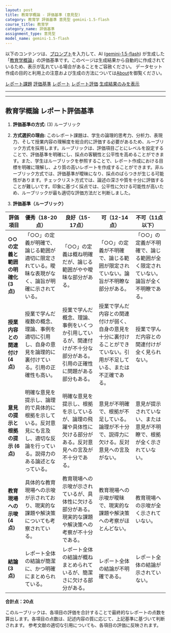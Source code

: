 ```yaml
---
layout: post
title: 教育学概論 - 評価基準 (意見型)
category: 教育学 評価基準 意見型 gemini-1.5-flash
course_title: 教育学
category_name: 評価基準
assignment_type: 意見型
model_name: gemini-1.5-flash
---
```


以下のコンテンツは、[プロンプト](http://127.0.0.1:8000/generated/教育学/gemini-1.5-flash/prompt_評価基準-意見型.md)を入力して、AI ([gemini-1.5-flash](contents/gemini-1.5-flash)) が生成した「[教育学概論](/contents/教育学/)」の評価基準です。このページは生成結果から自動的に作成されているため、表示が乱れている場合があることをご容赦ください。
データセット作成の目的と利用上の注意および生成の方法については[About](/About)を御覧ください。

[レポート課題](../レポート課題-意見型)
[評価基準](../評価基準-意見型)
[レポート](../レポート-意見型)
[レポート評価](../レポート評価-意見型)
[生成結果のみを表示](http://127.0.0.1:8000/generated/教育学/gemini-1.5-flash/評価基準-意見型.md)
  

***
***
  
## 教育学概論 レポート評価基準

1. **評価基準の方式:** (3) ルーブリック

2. **方式選択の理由:** このレポート課題は、学生の論理的思考力、分析力、表現力、そして授業内容の理解度を総合的に評価する必要があるため、ルーブリック方式を採用します。ルーブリックは、評価項目ごとにレベルを設定することで、評価基準を明確にし、採点の客観性と公平性を高めることができます。また、学生はルーブリックを参照することで、レポート作成における目標を明確に理解し、より質の高いレポートを作成することができます。非ルーブリック方式では、評価基準が曖昧になり、採点のばらつきが生じる可能性があります。チェックリスト方式では、論述の深さや質を十分に評価することが難しいです。印象に基づく採点では、公平性に欠ける可能性が高いため、ルーブリックが最も適切な評価方法だと判断しました。


3. **評価基準（ルーブリック）**

| 評価項目 | 優秀（18-20点） | 良好（15-17点） | 可（12-14点） | 不可（11点以下） |
|---|---|---|---|---|
| **○○の定義と範囲の明確化 (3点)** | 「○○」の定義が明確で、論じる範囲が適切に限定されている。曖昧な表現がなく、論旨が明確に示されている。 | 「○○」の定義は概ね明確だが、論じる範囲がやや曖昧な部分がある。 | 「○○」の定義が不明確で、論じる範囲が限定されていない。論旨が不明瞭な部分がある。 | 「○○」の定義が不明確で、論じる範囲が全く限定されていない。論旨が全く不明瞭である。 |
| **授業内容との関連付け (4点)** | 授業で学んだ複数の概念、理論、事例を適切に引用し、自身の意見を論理的に裏付けている。引用の正確性も高い。 | 授業で学んだ概念、理論、事例をいくつか引用しているが、関連付けが不十分な部分がある。引用の正確性に問題がある部分もある。 | 授業で学んだ内容との関連付けが弱く、自身の意見を十分に裏付けることができていない。引用が不足している、または不正確である。 | 授業で学んだ内容との関連付けが全く見られない。 |
| **意見の提示と根拠の提示 (6点)** | 明確な意見を提示し、論理的で具体的に根拠を示している。反対意見にも言及し、適切な反論を行っている。説得力のある論述となっている。 | 明確な意見を提示し、根拠を示しているが、論理の飛躍や具体性に欠ける部分がある。反対意見への言及が不十分である。 | 意見が不明確で、根拠が不足している。論理が不十分で、説得力に欠ける。反対意見への言及がない。 | 意見が提示されていない、または意見が不明瞭で、根拠が全く示されていない。 |
| **教育現場への示唆 (4点)** | 具体的な教育現場への示唆が示されており、現実的な課題や解決策についても考察されている。 | 教育現場への示唆が示されているが、具体性に欠ける部分がある。現実的な課題や解決策への考察が不十分である。 | 教育現場への示唆が曖昧で、現実的な課題や解決策への考察がほとんどない。 | 教育現場への示唆が全く示されていない。 |
| **結論 (3点)** | レポート全体の結論が簡潔に、かつ明確にまとめられている。 | レポート全体の結論が概ねまとめられているが、簡潔さに欠ける部分がある。 | レポート全体の結論が不明確である。 | レポート全体の結論が示されていない。 |


**合計点：20点**

このルーブリックは、各項目の評価を合計することで最終的なレポートの点数を算出します。各項目の点数は、記述内容の質に応じて、上記基準に基づいて判断されます。  参考文献の適切な引用についても、各項目の評価に反映されます。
